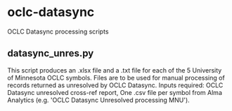 # oclc-datasync
OCLC Datasync processing scripts

## datasync_unres.py
This script produces an .xlsx file and a .txt file for each of the 5 University of Minnesota
OCLC symbols. Files are to be used for manual processing of records returned as unresolved by
OCLC Datasync. Inputs required: OCLC Datasync unresolved cross-ref report, One .csv file per
symbol from Alma Analytics (e.g. 'OCLC Datasync Unresolved processing MNU').
